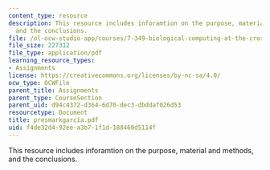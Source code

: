 ```yaml
---
content_type: resource
description: This resource includes inforamtion on the purpose, material and methods,
  and the conclusions.
file: /ol-ocw-studio-app/courses/7-349-biological-computing-at-the-crossroads-of-engineering-and-science-spring-2005/f4de32d492eea3b71f1d188460d5114f_presmarkgarcia.pdf
file_size: 227312
file_type: application/pdf
learning_resource_types:
- Assignments
license: https://creativecommons.org/licenses/by-nc-sa/4.0/
ocw_type: OCWFile
parent_title: Assignments
parent_type: CourseSection
parent_uid: d94c4372-d364-6d70-dec3-dbddaf026d53
resourcetype: Document
title: presmarkgarcia.pdf
uid: f4de32d4-92ee-a3b7-1f1d-188460d5114f
---
```

This resource includes inforamtion on the purpose, material and methods, and the conclusions.